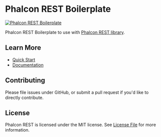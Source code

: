 # Phalcon REST Boilerplate

[![Phalcon REST Boilerplate](https://phalconist.com/redound/phalcon-rest-boilerplate/default.svg)][0]

Phalcon REST Boilerplate to use with [Phalcon REST library][1].

## Learn More

- [Quick Start][2]
- [Documentation][3]

## Contributing

Please file issues under GitHub, or submit a pull request if you'd like to directly contribute.

## License

Phalcon REST is licensed under the MIT license. See [License File](LICENSE.md) for more information.

[0]: https://phalconist.com/redound/phalcon-rest-boilerplate
[1]: https://github.com/redound/phalcon-rest
[2]: http://phalcon-rest.redound.org/quick_start.html
[3]: http://phalcon-rest.redound.org
